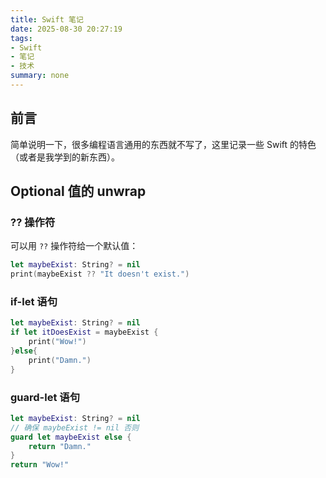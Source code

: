 ```yaml
---
title: Swift 笔记
date: 2025-08-30 20:27:19
tags:
- Swift
- 笔记
- 技术
summary: none
---
```


## 前言

简单说明一下，很多编程语言通用的东西就不写了，这里记录一些 Swift 的特色（或者是我学到的新东西）。

## Optional 值的 unwrap

### ?? 操作符

可以用 `??` 操作符给一个默认值：

```swift
let maybeExist: String? = nil
print(maybeExist ?? "It doesn't exist.")
```

### if-let 语句

```swift
let maybeExist: String? = nil
if let itDoesExist = maybeExist {
    print("Wow!")
}else{
    print("Damn.")
}
```

### guard-let 语句

```swift
let maybeExist: String? = nil
// 确保 maybeExist != nil 否则
guard let maybeExist else {
    return "Damn."
} 
return "Wow!"
```